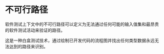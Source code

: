 # 不可行路径

软件测试上下文中的不可行路径可以定义为无法通过任何可能的输入值集和最昂贵的软件测试活动来验证的路径。

这是一种白盒测试技术，通过绘制已开发代码的流程图并找出任何类型数据永远无法达到的路径来识别。

